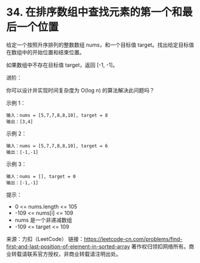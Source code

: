 # 34. 在排序数组中查找元素的第一个和最后一个位置
给定一个按照升序排列的整数数组 nums，和一个目标值 target。找出给定目标值在数组中的开始位置和结束位置。

如果数组中不存在目标值 target，返回 [-1, -1]。

进阶：

你可以设计并实现时间复杂度为 O(log n) 的算法解决此问题吗？
 

示例 1：
```
输入：nums = [5,7,7,8,8,10], target = 8
输出：[3,4]
```
示例 2：
```
输入：nums = [5,7,7,8,8,10], target = 6
输出：[-1,-1]
```

示例 3：
```
输入：nums = [], target = 0
输出：[-1,-1]
```

提示：

- 0 <= nums.length <= 105
- -109 <= nums[i] <= 109
- nums 是一个非递减数组
- -109 <= target <= 109

来源：力扣（LeetCode）
链接：https://leetcode-cn.com/problems/find-first-and-last-position-of-element-in-sorted-array
著作权归领扣网络所有。商业转载请联系官方授权，非商业转载请注明出处。